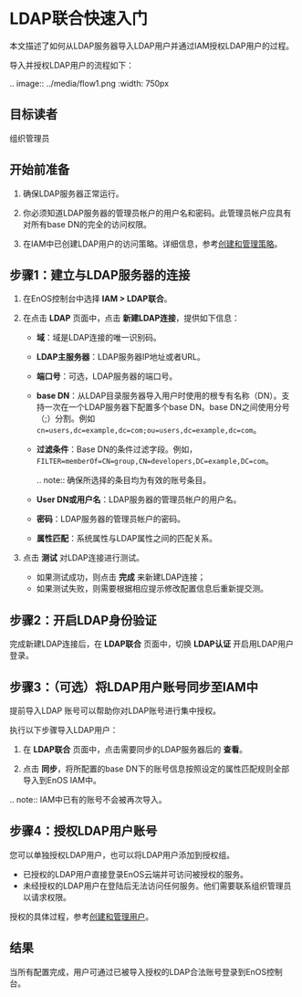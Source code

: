 # LDAP联合快速入门


本文描述了如何从LDAP服务器导入LDAP用户并通过IAM授权LDAP用户的过程。

导入并授权LDAP用户的流程如下：

.. image:: ../media/flow1.png
   :width: 750px

## 目标读者<audience>

   组织管理员

## 开始前准备<beforestart>

1. 确保LDAP服务器正常运行。

2. 你必须知道LDAP服务器的管理员帐户的用户名和密码。此管理员帐户应具有对所有base DN的完全的访问权限。

3. 在IAM中已创建LDAP用户的访问策略。详细信息，参考[创建和管理策略](../managing_policies)。

## 步骤1：建立与LDAP服务器的连接<connectLDAP>

1. 在EnOS控制台中选择 **IAM > LDAP联合**。

2. 在点击 **LDAP** 页面中，点击 **新建LDAP连接**，提供如下信息：

   - **域**：域是LDAP连接的唯一识别码。
   - **LDAP主服务器**：LDAP服务器IP地址或者URL。
   - **端口号**：可选，LDAP服务器的端口号。
   - **base DN**：从LDAP目录服务器导入用户时使用的根专有名称（DN）。支持一次在一个LDAP服务器下配置多个base DN。base DN之间使用分号（;）分割。例如`cn=users,dc=example,dc=com;ou=users,dc=example,dc=com`。
   - **过滤条件**：Base DN的条件过滤字段。例如，`FILTER=memberOf=CN=group,CN=developers,DC=example,DC=com`。

     .. note:: 确保所选择的条目均为有效的账号条目。

   - **User DN或用户名**：LDAP服务器的管理员帐户的用户名。
   - **密码**：LDAP服务器的管理员帐户的密码。
   - **属性匹配**：系统属性与LDAP属性之间的匹配关系。

3. 点击 **测试** 对LDAP连接进行测试。

   - 如果测试成功，则点击 **完成** 来新建LDAP连接；
   - 如果测试失败，则需要根据相应提示修改配置信息后重新提交测。

## 步骤2：开启LDAP身份验证<enableLDAP>

完成新建LDAP连接后，在 **LDAP联合** 页面中，切换 **LDAP认证** 开启用LDAP用户登录。

## 步骤3：（可选）将LDAP用户账号同步至IAM中<importaccount>

提前导入LDAP 账号可以帮助你对LDAP账号进行集中授权。

执行以下步骤导入LDAP用户：

1. 在 **LDAP联合** 页面中，点击需要同步的LDAP服务器后的 **查看**。   

2. 点击 **同步**，将所配置的base DN下的账号信息按照设定的属性匹配规则全部导入到EnOS IAM中。   

.. note:: IAM中已有的账号不会被再次导入。

## 步骤4：授权LDAP用户账号<authorization>

您可以单独授权LDAP用户，也可以将LDAP用户添加到授权组。

- 已授权的LDAP用户直接登录EnOS云端并可访问被授权的服务。
- 未经授权的LDAP用户在登陆后无法访问任何服务。他们需要联系组织管理员以请求权限。

授权的具体过程，参考[创建和管理用户](../managing_users)。

## 结果

当所有配置完成，用户可通过已被导入授权的LDAP合法账号登录到EnOS控制台。
